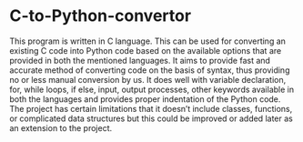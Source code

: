 # C-to-Python-convertor
This program is written in C language. This can be used for converting an existing C code into Python code based on the available options that are provided in both the mentioned languages. It aims to provide fast and accurate method of converting code on the basis of syntax, thus providing no or less manual conversion by us. It does well with variable declaration, for, while loops, if else, input, output processes, other keywords available in both the languages and provides proper indentation of the Python code. The project has certain limitations that it doesn’t include classes, functions, or complicated data structures but this could be improved or added later as an extension to the project.
